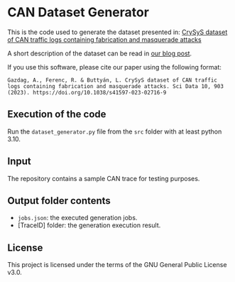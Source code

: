 # CAN Dataset Generator

This is the code used to generate the dataset presented in: [CrySyS dataset of CAN traffic logs containing fabrication and masquerade attacks](https://www.nature.com/articles/s41597-023-02716-9)

A short description of the dataset can be read in [our blog post](https://blog.crysys.hu/2024/04/crysys-dataset-of-can-traffic-logs-containing-fabrication-and-masquerade-attacks/).

If you use this software, please cite our paper using the following format:

`Gazdag, A., Ferenc, R. & Buttyán, L. CrySyS dataset of CAN traffic logs containing fabrication and masquerade attacks. Sci Data 10, 903 (2023). https://doi.org/10.1038/s41597-023-02716-9`



## Execution of the code

Run the `dataset_generator.py` file from the `src` folder with at least python 3.10.


## Input

The repository contains a sample CAN trace for testing purposes.


## Output folder contents

- `jobs.json`: the executed generation jobs.
- [TraceID] folder: the generation execution result.


## License

This project is licensed under the terms of the GNU General Public License v3.0.
